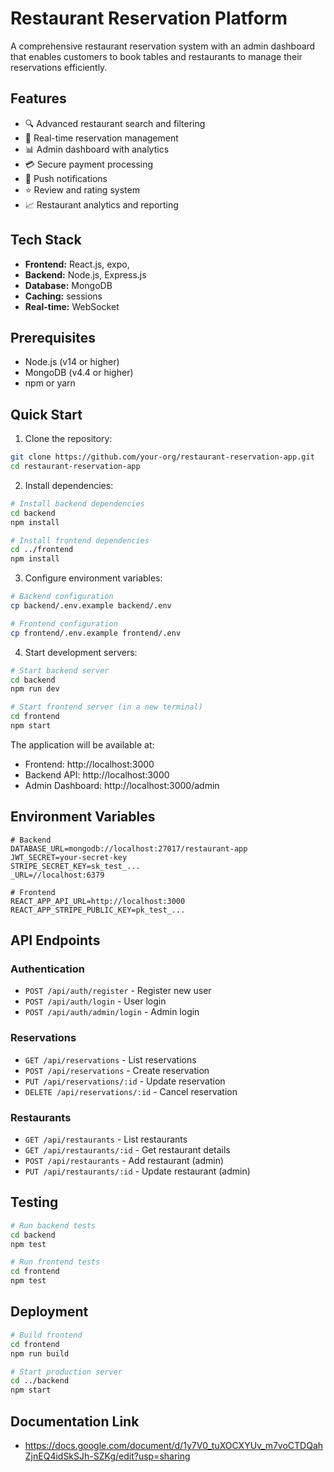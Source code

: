 # Restaurant Reservation Platform

A comprehensive restaurant reservation system with an admin dashboard that enables customers to book tables and restaurants to manage their reservations efficiently.

## Features

- 🔍 Advanced restaurant search and filtering
- 📅 Real-time reservation management
- 📊 Admin dashboard with analytics
- 💳 Secure payment processing
- 📱 Push notifications
- ⭐ Review and rating system
- 📈 Restaurant analytics and reporting

## Tech Stack

- **Frontend:** React.js, expo,
- **Backend:** Node.js, Express.js
- **Database:** MongoDB
- **Caching:** sessions
- **Real-time:** WebSocket

## Prerequisites

- Node.js (v14 or higher)
- MongoDB (v4.4 or higher)
- npm or yarn

## Quick Start

1. Clone the repository:
```bash
git clone https://github.com/your-org/restaurant-reservation-app.git
cd restaurant-reservation-app
```

2. Install dependencies:
```bash
# Install backend dependencies
cd backend
npm install

# Install frontend dependencies
cd ../frontend
npm install
```

3. Configure environment variables:
```bash
# Backend configuration
cp backend/.env.example backend/.env

# Frontend configuration
cp frontend/.env.example frontend/.env
```

4. Start development servers:
```bash
# Start backend server
cd backend
npm run dev

# Start frontend server (in a new terminal)
cd frontend
npm start
```

The application will be available at:
- Frontend: http://localhost:3000
- Backend API: http://localhost:3000
- Admin Dashboard: http://localhost:3000/admin

## Environment Variables

```env
# Backend
DATABASE_URL=mongodb://localhost:27017/restaurant-app
JWT_SECRET=your-secret-key
STRIPE_SECRET_KEY=sk_test_...
_URL=//localhost:6379

# Frontend
REACT_APP_API_URL=http://localhost:3000
REACT_APP_STRIPE_PUBLIC_KEY=pk_test_...
```



## API Endpoints

### Authentication
- `POST /api/auth/register` - Register new user
- `POST /api/auth/login` - User login
- `POST /api/auth/admin/login` - Admin login

### Reservations
- `GET /api/reservations` - List reservations
- `POST /api/reservations` - Create reservation
- `PUT /api/reservations/:id` - Update reservation
- `DELETE /api/reservations/:id` - Cancel reservation

### Restaurants
- `GET /api/restaurants` - List restaurants
- `GET /api/restaurants/:id` - Get restaurant details
- `POST /api/restaurants` - Add restaurant (admin)
- `PUT /api/restaurants/:id` - Update restaurant (admin)

## Testing

```bash
# Run backend tests
cd backend
npm test

# Run frontend tests
cd frontend
npm test
```

## Deployment

```bash
# Build frontend
cd frontend
npm run build

# Start production server
cd ../backend
npm start
```

## Documentation Link
 - https://docs.google.com/document/d/1y7V0_tuXOCXYUv_m7voCTDQahZjnEQ4idSkSJh-SZKg/edit?usp=sharing
 
